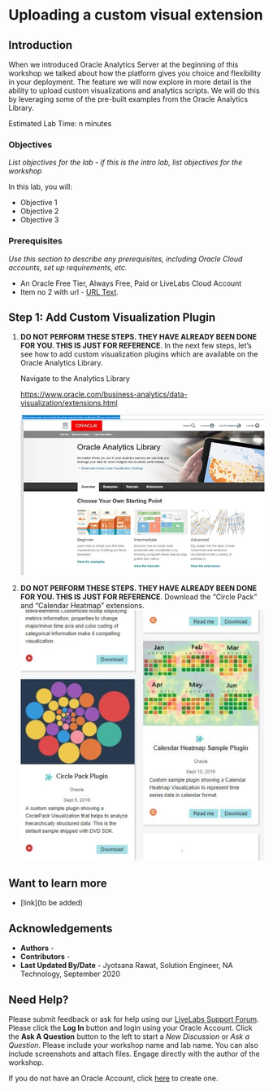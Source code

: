 # Uploading a custom visual extension

## Introduction

When we introduced Oracle Analytics Server at the beginning of this workshop we talked about how the platform gives you choice and flexibility in your deployment. The feature we will now explore in more detail is the ability to upload custom visualizations and analytics scripts. We will do this by leveraging some of the pre-built examples from the Oracle Analytics Library.

Estimated Lab Time: n minutes


### Objectives

*List objectives for the lab - if this is the intro lab, list objectives for the workshop*

In this lab, you will:
* Objective 1
* Objective 2
* Objective 3

### Prerequisites

*Use this section to describe any prerequisites, including Oracle Cloud accounts, set up requirements, etc.*

* An Oracle Free Tier, Always Free, Paid or LiveLabs Cloud Account
* Item no 2 with url - [URL Text](https://www.oracle.com).




## **Step 1:** Add Custom Visualization Plugin
1. **DO NOT PERFORM THESE STEPS. THEY HAVE ALREADY BEEN DONE FOR YOU. THIS IS JUST FOR REFERENCE**.
   In the next few steps, let’s see how to add custom visualization plugins which are available on the Oracle Analytics Library.

   Navigate to the Analytics Library

   https://www.oracle.com/business-analytics/data-visualization/extensions.html

   ![](./images/uscve1.png " ")

2. **DO NOT PERFORM THESE STEPS. THEY HAVE ALREADY BEEN DONE FOR YOU. THIS IS JUST FOR REFERENCE**.
    Download the “Circle Pack” and “Calendar Heatmap” extensions.
    ![](./images/uscve2.png " ")






    

## Want to learn more
- [link](to be added)

## Acknowledgements
* **Authors** - 
* **Contributors** - 
* **Last Updated By/Date** - Jyotsana Rawat, Solution Engineer, NA Technology, September 2020

## Need Help?
Please submit feedback or ask for help using our [LiveLabs Support Forum](https://community.oracle.com/tech/developers/categories/livelabsdiscussions). Please click the **Log In** button and login using your Oracle Account. Click the **Ask A Question** button to the left to start a *New Discussion* or *Ask a Question*.  Please include your workshop name and lab name.  You can also include screenshots and attach files.  Engage directly with the author of the workshop.

If you do not have an Oracle Account, click [here](https://profile.oracle.com/myprofile/account/create-account.jspx) to create one.
